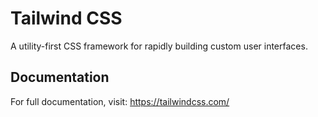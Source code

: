 # Tailwind CSS

A utility-first CSS framework for rapidly building custom user interfaces.

## Documentation

For full documentation, visit: https://tailwindcss.com/
